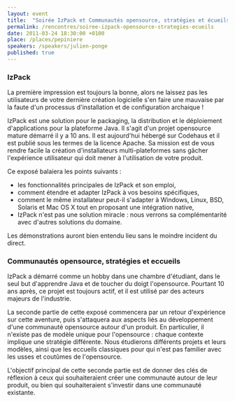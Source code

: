 ```yaml
---
layout: event
title:  "Soirée IzPack et Communautés opensource, stratégies et écueils"
permalink: /rencontres/soiree-izpack-opensource-strategies-ecueils
date: 2011-03-24 18:30:00 +0100
place: /places/pepiniere
speakers: /speakers/julien-ponge
published: true
---
```


### IzPack

La première impression est toujours la bonne, alors ne laissez pas les utilisateurs de votre dernière création logicielle s'en faire une mauvaise par la faute d'un processus d'installation et de configuration archaique !

IzPack est une solution pour le packaging, la distribution et le déploiement d'applications pour la plateforme Java. Il s'agit d'un projet opensource mature démarré il y a 10 ans. Il est aujourd'hui hébergé sur Codehaus et il est publié sous les termes de la licence Apache. Sa mission est de vous rendre facile la création d'installateurs multi-plateformes sans gâcher l'expérience utilisateur qui doit mener à l'utilisation de votre produit.

Ce exposé balaiera les points suivants :

 - les fonctionnalités principales de IzPack et son emploi,
 - comment étendre et adapter IzPack à vos besoins spécifiques,
 - comment le même installateur peut-il s'adapter à Windows, Linux, BSD, Solaris et Mac OS X tout en proposant une intégration native,
 - IzPack n'est pas une solution miracle : nous verrons sa complémentarité avec d'autres solutions du domaine.

Les démonstrations auront bien entendu lieu sans le moindre incident du direct.

### Communautés opensource, stratégies et eccueils

IzPack a démarré comme un hobby dans une chambre d'étudiant, dans le seul but d'apprendre Java et de toucher du doigt l'opensource. Pourtant 10 ans après, ce projet est toujours actif, et il est utilisé par des acteurs majeurs de l'industrie.

La seconde partie de cette exposé commencera par un retour d'expérience sur cette aventure, puis s'attaquera aux aspects liés au développement d'une communauté opensource autour d'un produit. En particulier, il n'existe pas de modèle unique pour l'opensource : chaque contexte implique une stratégie différente. Nous étudierons différents projets et leurs modèles, ainsi que les eccueils classiques pour qui n'est pas familier avec les usses et coutûmes de l'opensource.

L'objectif principal de cette seconde partie est de donner des clés de réflexion à ceux qui souhaiteraient créer une communauté autour de leur produit, ou bien qui souhaiteraient s'investir dans une communauté existante.